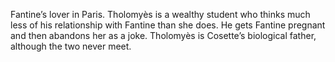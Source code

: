 Fantine’s lover in Paris. Tholomyès is a wealthy student who thinks much less 
of his relationship with Fantine than she does. He gets Fantine pregnant and 
then abandons her as a joke. Tholomyès is Cosette’s biological father, although 
the two never meet.
